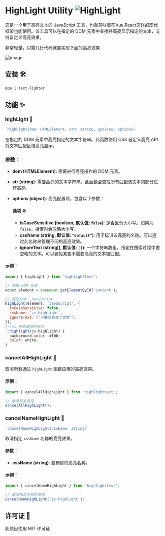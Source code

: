 # HighLight Utility ![HighLight](https://img.shields.io/badge/HighLight-Utility-blue)

这是一个用于高亮文本的 JavaScript 工具，也就意味着在Vue,React这样的现代框架也能使用。该工具可以在指定的 DOM 元素中查找并高亮显示指定的文本，支持自定义高亮效果。

非常轻量，只需几行代码就能实现下面的高亮效果

![image](https://github.com/user-attachments/assets/35e4d562-0242-4263-b3e1-26357f31dbc3)

## 安装  🛠️

```js
npm i text-lighter
```

## 功能 ✨

### highLight 📌
```js
`highLight(dom: HTMLElement, str: string, options: options)`
```
在指定的 DOM 元素中高亮指定的文本字符串。此函数使用 CSS 自定义高亮 API 将文本匹配区域高亮显示。

### 参数：

- **dom (HTMLElement)**: 需要进行高亮操作的 DOM 元素。
- **str (string)**: 需要高亮的文本字符串。此函数会查找所有匹配该文本的部分进行高亮。
- **options (object)**: 高亮配置项，包含以下参数：

  #### 选项 ⚙️

  - **isCaseSensitive (boolean, 默认值: `false`)**: 是否区分大小写。如果为 `false`，搜索时会忽略大小写。
  - **cssName (string, 默认值: `"default"`)**: 用于标识该高亮的名称。可以通过此名称来管理不同的高亮效果。
  - **ignoreText (string[], 默认值: `[]`)**: 一个字符串数组，指定在搜索过程中要忽略的文本。可以避免某些不需要高亮的文本被匹配。

#### 示例：

```javascript
import { highLight } from 'highlighttext';

// 获取 DOM 元素
const element = document.getElementById('content');

// 高亮文本 'JavaScript'
highLight(element, 'JavaScript', {
  isCaseSensitive: false,
  cssName: 'js-highlight',
  ignoreText: ['不要高亮这个文本'],
});
//css 声明高亮的样式
::highlight(js-highlight) {
  background-color: #f06;
  color: white;
}
```

### cancelAllHighLight 📌
取消所有通过 `highLight` 函数应用的高亮效果。

#### 示例：
```javascript
import { cancelAllHighLight } from 'highlighttext';

// 取消所有高亮
cancelAllHighLight();
```

### cancelNameHighLight 📌
```js
`cancelNameHighLight(cssName: string)`
```
取消指定 `cssName` 名称的高亮效果。

#### 参数：
- **cssName (string)**: 要删除的高亮名称。

#### 示例：
```javascript
import { cancelNameHighLight } from 'highlighttext';

// 取消指定名称的高亮
cancelNameHighLight('js-highlight');
```
## 许可证 📜
此项目使用 MIT 许可证 

